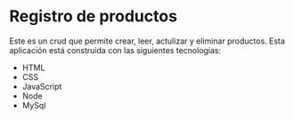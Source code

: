 # Registro de productos 
Este es un crud que permite crear, leer, actulizar y eliminar productos.
Esta aplicación está construida con las siguientes tecnologías:
- HTML
- CSS
- JavaScript
- Node
- MySql